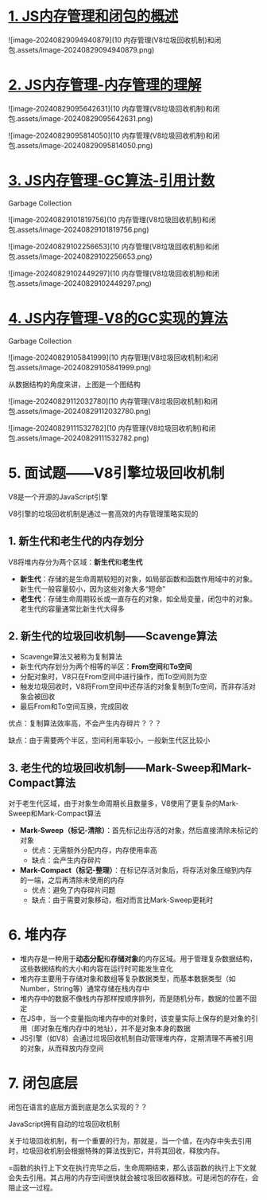 # [1. JS内存管理和闭包的概述](https://www.bilibili.com/video/BV1M44y1R76m/?spm_id_from=333.999.0.0&vd_source=a7089a0e007e4167b4a61ef53acc6f7e)

![image-20240829094940879](10 内存管理(V8垃圾回收机制)和闭包.assets/image-20240829094940879.png)

# [2. JS内存管理-内存管理的理解](https://www.bilibili.com/video/BV1M44y1R76m/?p=2&spm_id_from=pageDriver&vd_source=a7089a0e007e4167b4a61ef53acc6f7e)

![image-20240829095642631](10 内存管理(V8垃圾回收机制)和闭包.assets/image-20240829095642631.png)



![image-20240829095814050](10 内存管理(V8垃圾回收机制)和闭包.assets/image-20240829095814050.png)

# [3. JS内存管理-GC算法-引用计数](https://www.bilibili.com/video/BV1M44y1R76m/?p=3&spm_id_from=pageDriver&vd_source=a7089a0e007e4167b4a61ef53acc6f7e)

Garbage Collection

![image-20240829101819756](10 内存管理(V8垃圾回收机制)和闭包.assets/image-20240829101819756.png)

![image-20240829102256653](10 内存管理(V8垃圾回收机制)和闭包.assets/image-20240829102256653.png)

![image-20240829102449297](10 内存管理(V8垃圾回收机制)和闭包.assets/image-20240829102449297.png)

# [4. JS内存管理-V8的GC实现的算法](https://www.bilibili.com/video/BV1M44y1R76m/?p=4&spm_id_from=pageDriver&vd_source=a7089a0e007e4167b4a61ef53acc6f7e)

Garbage Collection

![image-20240829105841999](10 内存管理(V8垃圾回收机制)和闭包.assets/image-20240829105841999.png)

从数据结构的角度来讲，上图是一个图结构

![image-20240829112032780](10 内存管理(V8垃圾回收机制)和闭包.assets/image-20240829112032780.png)

![image-20240829111532782](10 内存管理(V8垃圾回收机制)和闭包.assets/image-20240829111532782.png)

# 5. 面试题——V8引擎垃圾回收机制

V8是一个开源的JavaScript引擎

V8引擎的垃圾回收机制是通过一套高效的内存管理策略实现的

## 1. 新生代和老生代的内存划分

V8将堆内存分为两个区域：**新生代**和**老生代**

- **新生代**：存储的是生命周期较短的对象，如局部函数和函数作用域中的对象。新生代一般容量较小，因为这些对象大多“短命”
- **老生代**：存储生命周期较长或一直存在的对象，如全局变量，闭包中的对象。老生代的容量通常比新生代大得多

## 2. 新生代的垃圾回收机制——Scavenge算法

- Scavenge算法又被称为复制算法
- 新生代内存划分为两个相等的半区：**From空间**和**To空间**
- 分配对象时，V8只在From空间中进行操作，而To空间则为空
- 触发垃圾回收时，V8将From空间中还存活的对象复制到To空间，而非存活对象会被回收
- 最后From和To空间互换，完成回收

优点：复制算法效率高，不会产生内存碎片？？？

缺点：由于需要两个半区，空间利用率较小，一般新生代区比较小

## 3. 老生代的垃圾回收机制——Mark-Sweep和Mark-Compact算法

对于老生代区域，由于对象生命周期长且数量多，V8使用了更复杂的Mark-Sweep和Mark-Compact算法

- **Mark-Sweep（标记-清除）**：首先标记出存活的对象，然后直接清除未标记的对象
  - 优点：无需额外分配内存，内存使用率高
  - 缺点：会产生内存碎片
- **Mark-Compact（标记-整理）**：在标记存活对象后，将存活对象压缩到内存的一端，之后再清除未使用的内存
  - 优点：避免了内存碎片问题
  - 缺点：由于需要对象移动，相对而言比Mark-Sweep更耗时

# 6. 堆内存

- 堆内存是一种用于**动态分配**和**存储对象**的内存区域。用于管理复杂数据结构，这些数据结构的大小和内容在运行时可能发生变化
- 堆内存主要用于存储对象和数组等复杂数据类型，而基本数据类型（如Number，String等）通常存储在栈内存中
- 堆内存中的数据不像栈内存那样按顺序排列，而是随机分布，数据的位置不固定
- 在JS中，当一个变量指向堆内存中的对象时，该变量实际上保存的是对象的引用（即对象在堆内存中的地址），并不是对象本身的数据
- JS引擎（如V8）会通过垃圾回收机制自动管理堆内存，定期清理不再被引用的对象，从而释放内存空间                                                                                                                                                                                                                                                                                                                                                                                                                                                                                                                                                                                                                                                                                                                                                                                                                                                                                                                                                                                                                                                                                                                                                                                                                                                                                                                                                                                                                                                                                                                                                                                                                                                                                                                                                                                                                                                                                                                                                                                                                                                                                                                                                                                                                                                                                                                                                                                                                                                                                                                                                                                                                                                                                                                                                                                                                                                                                                                                                                                                                                                                                                                                                                                                                                                                                                                                                                                                                                                                                                                                                                                                                                                                                                                                                                                                                                                                                                                                                                               

# 7. 闭包底层

闭包在语言的底层方面到底是怎么实现的？？

JavaScript拥有自动的垃圾回收机制

关于垃圾回收机制，有一个重要的行为，那就是，当一个值，在内存中失去引用时，垃圾回收机制会根据特殊的算法找到它，并将其回收，释放内存。

=函数的执行上下文在执行完毕之后，生命周期结束，那么该函数的执行上下文就会失去引用。其占用的内存空间很快就会被垃圾回收器释放。可是闭包的存在，会阻止这一过程。

